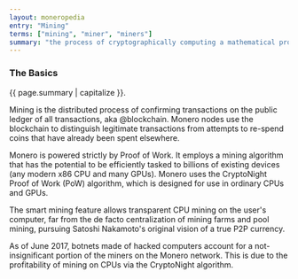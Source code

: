 ```yaml
---
layout: moneropedia
entry: "Mining"
terms: ["mining", "miner", "miners"]
summary: "the process of cryptographically computing a mathematical proof for a block, containing a number of transactions, which is then added to the blockchain"
---
```


### The Basics

{{ page.summary | capitalize }}.

Mining is the distributed process of confirming transactions on the public ledger of all transactions, aka @blockchain.  Monero nodes use the blockchain to distinguish legitimate transactions from attempts to re-spend coins that have already been spent elsewhere. 

Monero is powered strictly by Proof of Work. It employs a mining algorithm that has the potential to be efficiently tasked to billions of existing devices (any modern x86 CPU and many GPUs). Monero uses the CryptoNight Proof of Work (PoW) algorithm, which is designed for use in ordinary CPUs and GPUs.

The smart mining feature allows transparent CPU mining on the user's computer, far from the de facto centralization of mining farms and pool mining, pursuing Satoshi Nakamoto's original vision of a true P2P currency. 

As of June 2017, botnets made of hacked computers account for a not-insignificant portion of the miners on the Monero network.  This is due to the profitability of mining on CPUs via the CryptoNight algorithm.

